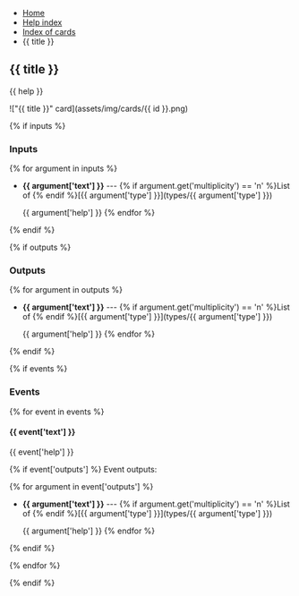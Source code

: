 <ul class="breadcrumb">
    <li><a href="">Home</a></li>
    <li><a href="help">Help index</a></li>
    <li><a href="cards/">Index of cards</a></li>
    <li>{{ title }}</li>
</ul>

## {{ title }}

{{ help }}

!["{{ title }}" card](assets/img/cards/{{ id }}.png)

{% if inputs %}
### Inputs

{% for argument in inputs %}
* **{{ argument['text'] }}** --- {% if argument.get('multiplicity') == 'n' %}List of {% endif %}[{{ argument['type'] }}](types/{{ argument['type'] }})

  {{ argument['help'] }}
{% endfor %}

{% endif %}

{% if outputs %}
### Outputs

{% for argument in outputs %}
* **{{ argument['text'] }}** --- {% if argument.get('multiplicity') == 'n' %}List of {% endif %}[{{ argument['type'] }}](types/{{ argument['type'] }})

  {{ argument['help'] }}
{% endfor %}

{% endif %}

{% if events %}
### Events

{% for event in events %}
#### {{ event['text'] }}

{{ event['help'] }}

{% if event['outputs'] %}
Event outputs:

{% for argument in event['outputs'] %}
* **{{ argument['text'] }}** --- {% if argument.get('multiplicity') == 'n' %}List of {% endif %}[{{ argument['type'] }}](types/{{ argument['type'] }})

  {{ argument['help'] }}
{% endfor %}

{% endif %}

{% endfor %}

{% endif %}
